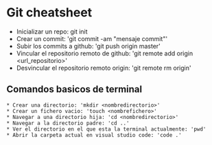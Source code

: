 # Git cheatsheet

* Inicializar un repo: git init
* Crear un commit: 'git commit -am "mensaje commit"'
* Subir los commits a github: 'git push origin master'
* Vincular el repositorio remoto de github: 'git remote add origin <url_repositorio>'
* Desvincular el repositorio remoto origin: 'git remote rm origin'

## Comandos basicos de terminal

    * Crear una directorio: 'mkdir <nombredirectorio>'
    * Crear un fichero vacio: 'touch <nombrefichero>'
    * Navegar a una directorio hija: 'cd <nombredirectorio>'
    * Navegar a la directorio padre: 'cd ..'
    * Ver el directorio en el que esta la terminal actualmente: 'pwd'
    * Abrir la carpeta actual en visual studio code: 'code .'
